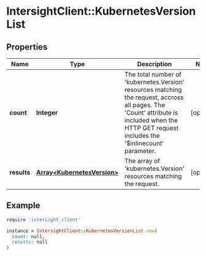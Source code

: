# IntersightClient::KubernetesVersionList

## Properties

| Name | Type | Description | Notes |
| ---- | ---- | ----------- | ----- |
| **count** | **Integer** | The total number of &#39;kubernetes.Version&#39; resources matching the request, accross all pages. The &#39;Count&#39; attribute is included when the HTTP GET request includes the &#39;$inlinecount&#39; parameter. | [optional] |
| **results** | [**Array&lt;KubernetesVersion&gt;**](KubernetesVersion.md) | The array of &#39;kubernetes.Version&#39; resources matching the request. | [optional] |

## Example

```ruby
require 'intersight_client'

instance = IntersightClient::KubernetesVersionList.new(
  count: null,
  results: null
)
```

